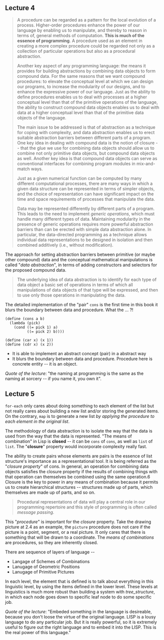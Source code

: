 ## Lecture 4

> A procedure can be regarded as a pattern for the local evolution of a process. Higher-order procedures enhance the power of our language by enabling us to manipulate, and thereby to reason in terms of, general methods of computation. **This is much of the essence of programming**. A procedure used as an element in creating a more complex procedure could be regarded not only as a collection of particular operations but also as a procedural abstraction.
> 
> Another key aspect of any programming language: the means it provides for building abstractions by combining data objects to form compound data. For the same reasons that we want compound procedures: to elevate the conceptual level at which we can design our programs, to increase the modularity of our designs, and to enhance the expressive power of our language. Just as the ability to define procedures enables us to deal with processes at a higher conceptual level than that of the primitive operations of the language, the ability to construct compound data objects enables us to deal with data at a higher conceptual level than that of the primitive data objects of the language.
> 
> The main issue to be addressed is that of abstraction as a technique for coping with complexity, and data abstraction enables us to erect suitable abstraction barriers between different parts of a program. One key idea in dealing with compound data is the notion of closure -- that the glue we use for combining data objects should allow us to combine not only primitive data objects, but compound data objects as well. Another key idea is that compound data objects can serve as conventional interfaces for combining program modules in mix-and-match ways.
> 
> Just as a given numerical function can be computed by many different computational processes, there are many ways in which a given data structure can be represented in terms of simpler objects, and the choice of representation can have significant impact on the time and space requirements of processes that manipulate the data.
> 
> Data may be represented differently by different parts of a program. This leads to the need to implement _generic operations_, which must handle many different types of data. Maintaining modularity in the presence of generic operations requires more powerful abstraction barriers than can be erected with simple data abstraction alone. In particular, the data-directed programming as a technique allows individual data representations to be designed in isolation and then combined additively (i.e., without modification).


The approach for setting abstraction barriers between primitive (or maybe other compound) data and the conceptual mathematical manipulations is called "_data abstraction_", in terms of adding constructors and selectors for the proposed compound data.

> The underlying idea of data abstraction is to identify for each type of data object a basic set of operations in terms of which all manipulations of data objects of that type will be expressed, and then to use only those operations in manipulating the data.

The detailed implementation of the "pair" `cons` is the first time in this book it blurs the boundary between data and procedure. What the ... ?!

```
(define (cons a b)
  (lambda (pick)
    (cond ((= pick 1) a)
          ((= pick 2) b))))

(define (car x) (x 1))
(define (cdr x) (x 2))
```

- It is able to implement an abstract concept (pair) in a abstract way
- It blurs the boundary between data and procedure. Procedure here is concrete entity -- it is an object.

_Quote of the lecture_: "the naming at programming is the same as the naming at sorcery -- if you name it, you own it".

## Lecture 5


`for-each` only cares about doing something to each element of the list but not really cares about building a new list and/or storing the generated items. On the contrary, `map` is to generate a new list _by applying the procedure to each element in the original list_.

The methodology of data abstraction is to isolate the way that the data is used from the way that the data is represented. "The means of combination" in Lisp is **closed** -- it can be `cons` of `cons`, as well as `list` of `list`. The "**closure**" property would incorporate complexity really fast.

The ability to create pairs whose elements are pairs is the essence of
list structure's importance as a representational tool. It is being
referred as the "_closure property_" of cons. In general, an operation
for combining data objects satisfies the closure property if the
results of combining things with that operation can themselves be
combined using the same operation.6 Closure is the key to power in any
means of combination because it permits us to create hierarchical
structures -- structures made up of parts, which themselves are made
up of parts, and so on.

> Procedural representations of data will play a central role in our programming repertoire and this style of programming is often called _message passing_.

This "_procedure_" is important for the _closure_ property. Take the drawing picture at 2.4 as an example, the `picture` procedure does not care if the picture is a point, segment, or a real picture. It only cares that there is something that will be drawn to a coordinate. The _means of combinations_ are procedures, so they are inherently closed.

There are sequence of layers of language --

- Langage of Schemes of Combinations
- Lanugage of Geometric Positions
- Lanugage of Primitive Pictures

In each level, the element that is defined is to talk about everything in this linguistic level, by using the items defined in the lower level. These levels at linguistics is much more robust than building a system with _tree_structure_, in which each node goes down to specific leaf node to do some specific job.

_Quote of the lecture_: "Embeded something in the language is desireable, because you don't loose the virtue of the original language. LISP is a lousy language to do any particular job. But it is really powerful, so it is extremely useful to figure out the right language and to embed it into the LISP. This is the real power of this language." 
